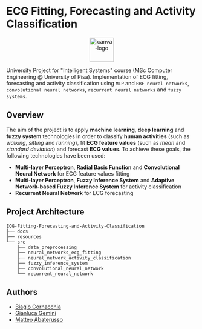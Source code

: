 # ECG Fitting, Forecasting and Activity Classification
<p align="center">
  <img src="https://cdn-icons-png.flaticon.com/256/2103/2103633.png" alt="canva-logo" height="64px"/>
</p>

University Project for "Intelligent Systems" course (MSc Computer Engineering @ University of Pisa). Implementation of ECG fitting, forecasting and activity classification using `MLP` and `RBF neural networks`, `convolutional neural networks`, `recurrent neural networks` and `fuzzy systems`.

## Overview

The aim of the project is to apply **machine learning**, **deep learning** and **fuzzy system** technologies in order to classify **human activities** (such as *walking*, *sitting* and *running*), fit **ECG feature values** (such as *mean* and *standard deviation*) and forecast **ECG values**. To achieve these goals, the following technologies have been used:

* **Multi-layer Perceptron**, **Radial Basis Function** and **Convolutional Neural Network** for ECG feature values fitting
* **Multi-layer Perceptron**, **Fuzzy Inference System** and **Adaptive Network-based Fuzzy Inference System** for activity classification
* **Recurrent Neural Network** for ECG forecasting

## Project Architecture

```
ECG-Fitting-Forecasting-and-Activity-Classification
├── docs
├── resources
└── src
    ├── data_preprocessing
    ├── neural_networks_ecg_fitting
    ├── neural_network_activity_classification
    ├── fuzzy_inference_system
    ├── convolutional_neural_network
    └── recurrent_neural_network
```

## Authors

* [Biagio Cornacchia](https://github.com/biagiocornacchia)
* [Gianluca Gemini](https://github.com/yolly98)
* [Matteo Abaterusso](https://github.com/MatteoAba)

